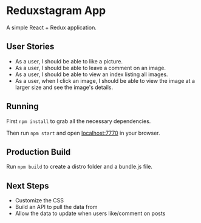 # Reduxstagram App

A simple React + Redux application.

## User Stories
* As a user, I should be able to like a picture.
* As a user, I should be able to leave a comment on an image.
* As a user, I should be able to view an index listing all images.
* As a user, when I click an image, I should be able to view the image at a larger size and see the image's details.

## Running

First `npm install` to grab all the necessary dependencies.

Then run `npm start` and open <localhost:7770> in your browser.

## Production Build

Run `npm build` to create a distro folder and a bundle.js file.

## Next Steps
* Customize the CSS
* Build an API to pull the data from
* Allow the data to update when users like/comment on posts
